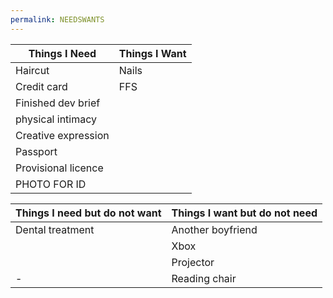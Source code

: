 ```yaml
---
permalink: NEEDSWANTS
---
```

| Things I Need       | Things I Want |
| ------------------- | ------------- |
| Haircut             | Nails         |
| Credit card         | FFS           |
| Finished dev brief  |               |
| physical intimacy   |               |
| Creative expression |               |
| Passport            |               |
| Provisional licence |               |
| PHOTO FOR ID        |               |





| Things I need but do not want | Things I want but do not need |
| -- | -- |
| Dental treatment | Another boyfriend |
|  | Xbox |
|  | Projector |
| - | Reading chair |